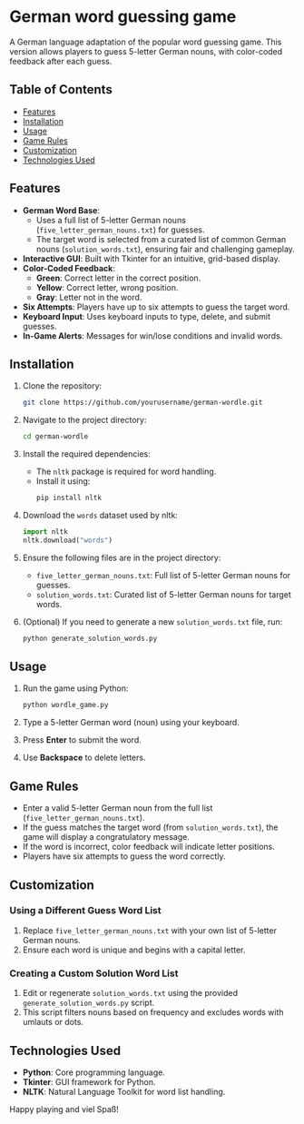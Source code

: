 # German word guessing game

A German language adaptation of the popular word guessing game. This version allows players to guess 5-letter German nouns, with color-coded feedback after each guess.

## Table of Contents
- [Features](#features)
- [Installation](#installation)
- [Usage](#usage)
- [Game Rules](#game-rules)
- [Customization](#customization)
- [Technologies Used](#technologies-used)

## Features
- **German Word Base**: 
  - Uses a full list of 5-letter German nouns (`five_letter_german_nouns.txt`) for guesses.
  - The target word is selected from a curated list of common German nouns (`solution_words.txt`), ensuring fair and challenging gameplay.
- **Interactive GUI**: Built with Tkinter for an intuitive, grid-based display.
- **Color-Coded Feedback**:
  - **Green**: Correct letter in the correct position.
  - **Yellow**: Correct letter, wrong position.
  - **Gray**: Letter not in the word.
- **Six Attempts**: Players have up to six attempts to guess the target word.
- **Keyboard Input**: Uses keyboard inputs to type, delete, and submit guesses.
- **In-Game Alerts**: Messages for win/lose conditions and invalid words.

## Installation
1. Clone the repository:
   ```bash
   git clone https://github.com/yourusername/german-wordle.git
   ```
2. Navigate to the project directory:
   ```bash
   cd german-wordle
   ```
3. Install the required dependencies:
   - The `nltk` package is required for word handling.
   - Install it using:
     ```bash
     pip install nltk
     ```

4. Download the `words` dataset used by nltk:
   ```python
   import nltk
   nltk.download("words")
   ```

5. Ensure the following files are in the project directory:
   - `five_letter_german_nouns.txt`: Full list of 5-letter German nouns for guesses.
   - `solution_words.txt`: Curated list of 5-letter German nouns for target words.

6. (Optional) If you need to generate a new `solution_words.txt` file, run:
   ```bash
   python generate_solution_words.py
   ```

## Usage
1. Run the game using Python:
   ```bash
   python wordle_game.py
   ```

2. Type a 5-letter German word (noun) using your keyboard.
3. Press **Enter** to submit the word.
4. Use **Backspace** to delete letters.

## Game Rules
- Enter a valid 5-letter German noun from the full list (`five_letter_german_nouns.txt`).
- If the guess matches the target word (from `solution_words.txt`), the game will display a congratulatory message.
- If the word is incorrect, color feedback will indicate letter positions.
- Players have six attempts to guess the word correctly.

## Customization
### Using a Different Guess Word List
1. Replace `five_letter_german_nouns.txt` with your own list of 5-letter German nouns.
2. Ensure each word is unique and begins with a capital letter.

### Creating a Custom Solution Word List
1. Edit or regenerate `solution_words.txt` using the provided `generate_solution_words.py` script.
2. This script filters nouns based on frequency and excludes words with umlauts or dots.

## Technologies Used
- **Python**: Core programming language.
- **Tkinter**: GUI framework for Python.
- **NLTK**: Natural Language Toolkit for word list handling.


Happy playing and viel Spaß!
